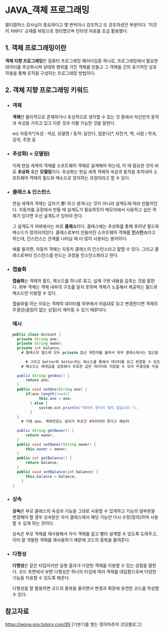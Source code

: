 # JAVA_객체 프로그래밍

 멀티캠퍼스 강사님이 중요하다고 몇 번씩이나 강조하고 또 강조하셨던 부분이다. '이것이 자바다' 교재를 바탕으로 정리했으며 인터넷 자료를 조금 활용했다. 



## 1. 객체 프로그래밍이란

  **객체 지향 프로그래밍**은 컴퓨터 프로그래밍 패러다임중 하나로, 프로그래밍에서 필요한 데이터를 추상화시켜 상태와 행위를 가진 객체를 만들고 그 객체들 간의 유기적인 상호작용을 통해 로직을 구성하는 프로그래밍 방법이다.

## 2. 객체 지향 프로그래밍 키워드

- ### 객체

   **객체**란 물리적으로 존재하거나 추상적으로 생각할 수 있는 것 중에서 자신만의 동작과 속성을 가지고 있고 다른 것과 식별 가능한 것을 말한다. 

  ex) 자동차*[속성 : 색상, 모델명 / 동작: 달린다, 멈춘다]*, 자전거, 책, 사람 / 학과, 강의, 주문 등

- ### 추상화( = 모델링)

   이제 현실 세계의 객체를 소프트웨어 객체로 설계해야 하는데, 이 때 필요한 것이 바로 **추상화** 혹은 **모델링**이다. 추상화는 현실 세계 객체의 속성과 동작을 추려내어 소프트웨어 객체의 필드와 메소드로 정의하는 과정이라고 할 수 있다.

- ### 클래스 & 인스턴스

   현실 세계의 객체는 갑자기 뿅! 하고 생겨나는 것이 아니라 설계도에 따라 만들어진다. 자동차를 공장에서 만들 때 설계도가 필요하듯이 메모리에서 사용하고 싶은 객체가 있다면 우선 설계도가 있어야 한다.

   그 설계도가 자바에서는 바로 **클래스**이다. 클래스에는 추상화를 통해 추려낸 필드와 메소드가 정의되어있다. 클래스로부터 만들어진 소프트웨어 객체를 **인스턴스**라고 하는데, 인스턴스는 관계를 나타날 때 더 많이 사용되는 용어이다. 

   예를 들자면, 자동차 객체는 자동차 클래스의 인스턴스라고 말할 수 있다. 그리고 클래스로부터 인스턴스를 만드는 과정을 인스턴스화라고 한다. 

- ### 캡슐화

   **캡슐화**는 객체의 필드, 메소드를 하나로 묶고, 실제 구현 내용을 감추는 것을 말한다. 외부 객체는 객체 내부의 구조를 알지 못하며 객체가 노출해서 제공하는 필드와 메소드만 이용할 수 있다.

  캡슐화를 하는 이유는 객체의 데이터를 외부에서 마음대로 읽고 변경한다면 객체의 무결성(결점이 없는 성질)이 깨어질 수 있기 때문이다.

  ### 예시

  ```java
  public class Account {
  	private String ano;
  	private String owner;
  	private int balance;
      # 클래스의 필드에 모두 private 접근 제한자를 붙여서 외부 클래스에서는 접근할 수 없도록 한다.
       
     	# 그리고 Getter와 Setter라는 메소드를 통해서 데이터를 읽고 변경할 수 있도록 한다.
      # 메소드는 매개값을 검증해서 유효한 값만 데이터로 저장할 수 있어 무결성을 지킬 수 있다.
          
  	public String getAno() {
  		return ano;
  	}
  	public void setAno(String ano) {
  		if(ano.length()==4){
              this.ano = ano;
          } else {
              system.out.println("데이터 형식이 맞지 않습니다.");
          }
  	}
      # 가령 ano, 계좌번호는 길이가 무조건 4자리어야 한다고 해보자.
          
  	public String getOwner() {
  		return owner;
  	}
  	public void setOwner(String owner) {
  		this.owner = owner;
  	}
  	public int getBalance() {
  		return balance;
  	}
  	public void setBalance(int balance) {
  		this.balance = balance;
      }
  }
  ```

- ### 상속

   **상속**은 부모 클래스의 속성과 기능을 그대로 사용할 수 있게하고 기능의 일부분을 변경해야 할 경우 상속받은 자식 클래스에서 해당 기능만 다시 수정(정의)하여 사용할 수 있게 하는 것이다.

   상속은 부모 객체를 재사용해서 자식 객체를 쉽고 빨리 설계할 수 있도록 도와주고, 이미 잘 개발된 객체를 재사용하기 때문에 코드의 중복을 줄여준다.

- ### 다형성

  **다형성**은 같은 타입이지만 실행 결과가 다양한 객체를 이용할 수 있는 성질을 말한다. 코드 측면에서 보면 다형성은 하나의 타입에 여러 객체를 대입함으로써 다양한  기능을 이용할 수 있도록 해준다.

  다형성을 잘 활용하면 코드의 중복을 줄이면서 변경과 확장에 유연한 코드를 작성할 수 있다. 



## 참고자료

https://jeong-pro.tistory.com/95 [기본기를 쌓는 정아마추어 코딩블로그]


